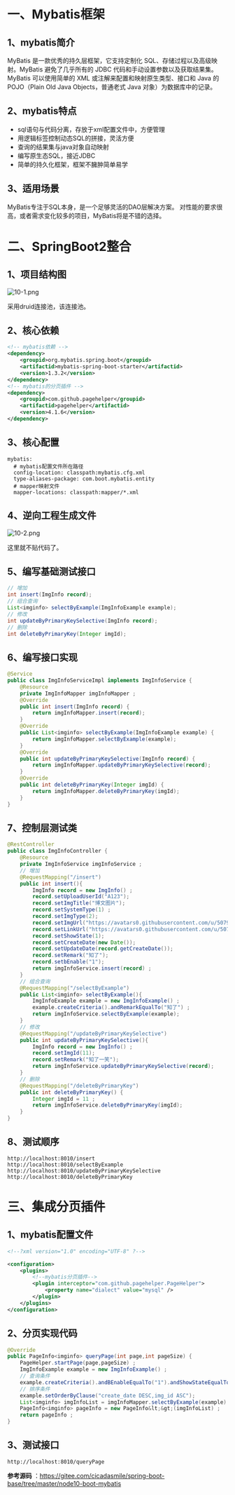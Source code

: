 # 一、Mybatis框架

## 1、mybatis简介

MyBatis 是一款优秀的持久层框架，它支持定制化 SQL、存储过程以及高级映射。MyBatis 避免了几乎所有的 JDBC 代码和手动设置参数以及获取结果集。MyBatis 可以使用简单的 XML 或注解来配置和映射原生类型、接口和 Java 的 POJO（Plain Old Java Objects，普通老式 Java 对象）为数据库中的记录。

## 2、mybatis特点

- sql语句与代码分离，存放于xml配置文件中，方便管理
- 用逻辑标签控制动态SQL的拼接，灵活方便
- 查询的结果集与java对象自动映射
- 编写原生态SQL，接近JDBC
- 简单的持久化框架，框架不臃肿简单易学

## 3、适用场景

MyBatis专注于SQL本身，是一个足够灵活的DAO层解决方案。
对性能的要求很高，或者需求变化较多的项目，MyBatis将是不错的选择。

# 二、SpringBoot2整合

## 1、项目结构图

![](https://images.gitee.com/uploads/images/2021/0829/145654_56471a54_5064118.png "10-1.png")

采用druid连接池，该连接池。

## 2、核心依赖

```xml
<!-- mybatis依赖 -->
<dependency>
    <groupid>org.mybatis.spring.boot</groupid>
    <artifactid>mybatis-spring-boot-starter</artifactid>
    <version>1.3.2</version>
</dependency>
<!-- mybatis的分页插件 -->
<dependency>
    <groupid>com.github.pagehelper</groupid>
    <artifactid>pagehelper</artifactid>
    <version>4.1.6</version>
</dependency>
```

## 3、核心配置

```
mybatis:
  # mybatis配置文件所在路径
  config-location: classpath:mybatis.cfg.xml
  type-aliases-package: com.boot.mybatis.entity
  # mapper映射文件
  mapper-locations: classpath:mapper/*.xml
```

## 4、逆向工程生成文件

![](https://images.gitee.com/uploads/images/2021/0829/145744_183876a1_5064118.png "10-2.png")

这里就不贴代码了。

## 5、编写基础测试接口

```java
// 增加
int insert(ImgInfo record);
// 组合查询
List<imginfo> selectByExample(ImgInfoExample example);
// 修改
int updateByPrimaryKeySelective(ImgInfo record);
// 删除
int deleteByPrimaryKey(Integer imgId);
```

## 6、编写接口实现

```java
@Service
public class ImgInfoServiceImpl implements ImgInfoService {
    @Resource
    private ImgInfoMapper imgInfoMapper ;
    @Override
    public int insert(ImgInfo record) {
        return imgInfoMapper.insert(record);
    }
    @Override
    public List<imginfo> selectByExample(ImgInfoExample example) {
        return imgInfoMapper.selectByExample(example);
    }
    @Override
    public int updateByPrimaryKeySelective(ImgInfo record) {
        return imgInfoMapper.updateByPrimaryKeySelective(record);
    }
    @Override
    public int deleteByPrimaryKey(Integer imgId) {
        return imgInfoMapper.deleteByPrimaryKey(imgId);
    }
}
```

## 7、控制层测试类

```java
@RestController
public class ImgInfoController {
    @Resource
    private ImgInfoService imgInfoService ;
    // 增加
    @RequestMapping("/insert")
    public int insert(){
        ImgInfo record = new ImgInfo() ;
        record.setUploadUserId("A123");
        record.setImgTitle("博文图片");
        record.setSystemType(1) ;
        record.setImgType(2);
        record.setImgUrl("https://avatars0.githubusercontent.com/u/50793885?s=460&amp;v=4");
        record.setLinkUrl("https://avatars0.githubusercontent.com/u/50793885?s=460&amp;v=4");
        record.setShowState(1);
        record.setCreateDate(new Date());
        record.setUpdateDate(record.getCreateDate());
        record.setRemark("知了");
        record.setbEnable("1");
        return imgInfoService.insert(record) ;
    }
    // 组合查询
    @RequestMapping("/selectByExample")
    public List<imginfo> selectByExample(){
        ImgInfoExample example = new ImgInfoExample() ;
        example.createCriteria().andRemarkEqualTo("知了") ;
        return imgInfoService.selectByExample(example);
    }
    // 修改
    @RequestMapping("/updateByPrimaryKeySelective")
    public int updateByPrimaryKeySelective(){
        ImgInfo record = new ImgInfo() ;
        record.setImgId(11);
        record.setRemark("知了一笑");
        return imgInfoService.updateByPrimaryKeySelective(record);
    }
    // 删除
    @RequestMapping("/deleteByPrimaryKey")
    public int deleteByPrimaryKey() {
        Integer imgId = 11 ;
        return imgInfoService.deleteByPrimaryKey(imgId);
    }
}
```

## 8、测试顺序

```
http://localhost:8010/insert
http://localhost:8010/selectByExample
http://localhost:8010/updateByPrimaryKeySelective
http://localhost:8010/deleteByPrimaryKey
```

# 三、集成分页插件

## 1、mybatis配置文件

```xml
<!--?xml version="1.0" encoding="UTF-8" ?-->

<configuration>
    <plugins>
        <!--mybatis分页插件-->
        <plugin interceptor="com.github.pagehelper.PageHelper">
            <property name="dialect" value="mysql" />
        </plugin>
    </plugins>
</configuration>
```

## 2、分页实现代码

```java
@Override
public PageInfo<imginfo> queryPage(int page,int pageSize) {
    PageHelper.startPage(page,pageSize) ;
    ImgInfoExample example = new ImgInfoExample() ;
    // 查询条件
    example.createCriteria().andBEnableEqualTo("1").andShowStateEqualTo(1);
    // 排序条件
    example.setOrderByClause("create_date DESC,img_id ASC");
    List<imginfo> imgInfoList = imgInfoMapper.selectByExample(example) ;
    PageInfo<imginfo> pageInfo = new PageInfo&lt;&gt;(imgInfoList) ;
    return pageInfo ;
}
```

## 3、测试接口

```
http://localhost:8010/queryPage
```

**参考源码** ：https://gitee.com/cicadasmile/spring-boot-base/tree/master/node10-boot-mybatis